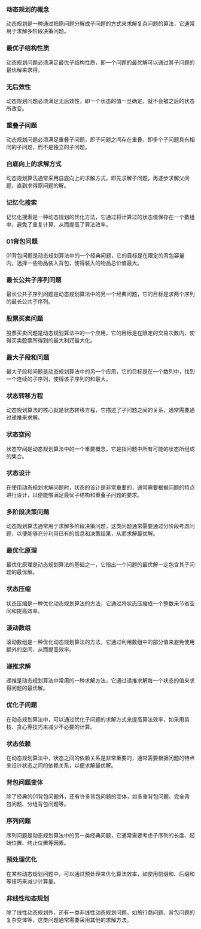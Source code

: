 ### 动态规划的概念

动态规划是一种通过把原问题分解成子问题的方式来求解复杂问题的算法，它通常用于求解多阶段决策问题。

### 最优子结构性质

动态规划问题必须满足最优子结构性质，即一个问题的最优解可以通过其子问题的最优解来求得。

### 无后效性

动态规划问题必须满足无后效性，即一个状态的值一旦确定，就不会被之后的状态所改变。

### 重叠子问题

动态规划问题必须满足重叠子问题，即子问题之间存在重叠，即多个子问题具有相同的子问题，而不是独立的子问题。

### 自底向上的求解方式

动态规划算法通常采用自底向上的求解方式，即先求解子问题，再逐步求解父问题，直到求得原问题的解。

### 记忆化搜索

记忆化搜索是一种动态规划的优化方法，它通过将计算过的状态值保存在一个数组中，避免了重复计算，从而提高了算法效率。

### 01背包问题

01背包问题是动态规划算法中的一个经典问题，它的目标是在限定的背包容量内，选择一些物品装入背包，使得装入的物品总价值最大。

### 最长公共子序列问题

最长公共子序列问题是动态规划算法中的另一个经典问题，它的目标是求两个序列的最长公共子序列。

### 股票买卖问题

股票买卖问题是动态规划算法中的一个应用，它的目标是在限定的交易次数内，使得买卖股票所得到的最大利润最大化。

### 最大子段和问题

最大子段和问题是动态规划算法中的另一个应用，它的目标是在一个数列中，找到一个连续的子序列，使得该子序列的和最大。

### 状态转移方程

动态规划算法的核心就是状态转移方程，它描述了子问题之间的关系，通常需要通过递推来求解。

### 状态空间

状态空间是动态规划算法中的一个重要概念，它是指问题中所有可能的状态所组成的集合。

### 状态设计

在使用动态规划求解问题时，状态的设计是非常重要的，通常需要根据问题的特点进行设计，以便能够满足最优子结构和重叠子问题的要求。

### 多阶段决策问题

动态规划算法通常用于求解多阶段决策问题，这类问题通常需要通过分阶段考虑问题，以便能够充分利用已有的信息和决策结果，从而求解最优解。

### 最优化原理

最优化原理是动态规划算法的基础之一，它指出一个问题的最优解一定包含其子问题的最优解。

### 状态压缩

状态压缩是一种优化动态规划算法的方法，它通过将状态压缩成一个整数来节省空间和提高效率。

### 滚动数组

滚动数组是一种优化动态规划算法的方法，它通过利用数组中的部分值来避免使用额外的空间，从而提高效率。

### 递推求解

递推是动态规划算法中常用的一种求解方法，它通过递推求解每一个状态的值来求得问题的最优解。

### 优化子问题

在动态规划算法中，可以通过优化子问题的求解方式来提高算法效率，如采用剪枝、贪心等技巧来减少不必要的计算。

### 状态依赖

在动态规划算法中，状态之间的依赖关系是非常重要的，通常需要根据问题的特点来设计状态之间的依赖关系，以便求解最优解。

### 背包问题变体

除了经典的01背包问题外，还有许多背包问题的变体，如多重背包问题、完全背包问题、分组背包问题等。

### 序列问题

序列问题是动态规划算法中的另一类经典问题，它通常需要考虑子序列的长度、起始位置、终止位置等因素。

### 预处理优化

在某些动态规划问题中，可以通过预处理来优化算法效率，如使用前缀和、后缀和等技巧来减少计算量。

### 非线性动态规划

除了线性动态规划外，还有一类非线性动态规划问题，如旅行商问题、背包问题的复杂变体等，这类问题通常需要采用其他的求解方法。